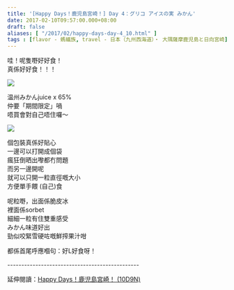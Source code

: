 ```yaml
---
title: '[Happy Days！鹿児島宮崎！] Day 4：グリコ アイスの実 みかん'
date: 2017-02-10T09:57:00.000+08:00
draft: false
aliases: [ "/2017/02/happy-days-day-4_10.html" ]
tags : [flavor - 螞蟻族, travel - 日本（九州西海道）・ 大隅薩摩鹿児島と日向宮崎]
---
```


哇！呢隻嘢好好食！  
真係好好食！！！  

![](/images/kojkmi4d.jpg)

温州みかんjuice x 65%  
仲要「期間限定」喎  
唔買會對自己唔住囉～  

![](/images/kojkmi4d1.jpg)

個包裝真係好貼心  
一邊可以打開成個袋  
瘋狂倒晒出嚟都冇問題  
而另一邊開呢  
就可以只開一粒直徑嘅大小  
方便單手餵 (自己)食  
  
呢粒嘢，出面係脆皮冰  
裡面係sorbet  
細細一粒有住雙重感受  
みかん味道好出  
勁似咬緊雪硬咗嘅鮮搾果汁咁  
  
都係首尾呼應嗰句：好L好食呀！  
  
\-----------------------------------------------  
  
延伸閱讀：[Happy Days！鹿児島宮崎！ (10D9N)](https://hidie.net/kojkmi10d9n/)
